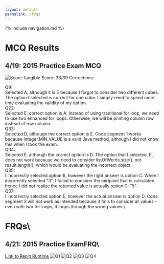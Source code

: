 ```yaml
---
layout: default
permalink: /frqs
---
```

{% include navigation.md %}

# MCQ Results
## 4/19: 2015 Practice Exam MCQ
![Score Tangible](https://i.imgur.com/6LVG91C.png)
Score: 33/39
Corrections:

Q9:\
Selected A, although it is E because I forgot to consider two different cubes. The option I selected is correct for one cube. I simply need to spend more time evaluating the validity of my option.\
Q22:\
Selected E, correct option is A. Instead of using traditional for loop, we need to use two enhanced for loops. Otherwise, we will be printing column row instead of row column.\
Q33:\
Selected D, although the correct option is E. Code segment 1 works because Integer.MIN_VALUE is a valid Java method, although I did not know this when I took the exam.\
Q34:\
Selected E, although the correct option is D. The option that I selected, E, does not work because we need to consider listOfWords.size(), not result.length(), which would be evaluating the incorrect object.\
Q35:\
I incorrectly selected option B, however the right answer is option C. When I incorrectly selected "3", I failed to consider the midpoint that is calculated, hence I did not realize the returned value is actually option C: "5".\
Q37:\
I incorrectly selected option E, however the actual answer is option D. Code segment 3 will not work as intended because it fails to consider all values - even with two for loops, it loops through the wrong values.\

# FRQs\\
## 4/21: 2015 Practice ExamFRQ\
[Link to Replit Runtime](https://replit.com/@nolanplatt/FRQs#2015/Q1.java)
![Q1](https://i.imgur.com/ldzIMua.png)
![Q2](https://i.imgur.com/zu5xmpG.png)
![Q3](https://i.imgur.com/9LpYblg.png)
![Q4](https://i.imgur.com/Pk7yVLe.png)


